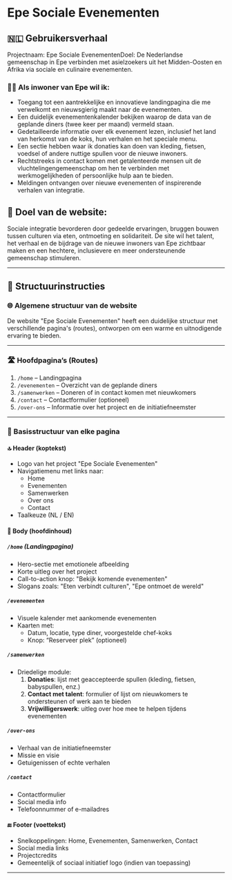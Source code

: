 # Epe Sociale Evenementen 
## 🇳🇱 Gebruikersverhaal
Projectnaam: Epe Sociale EvenementenDoel: De Nederlandse gemeenschap in Epe verbinden met asielzoekers uit het Midden-Oosten en Afrika via sociale en culinaire evenementen.
### 🧑‍💼 Als inwoner van Epe wil ik:
- Toegang tot een aantrekkelijke en innovatieve landingpagina die me verwelkomt en nieuwsgierig maakt naar de evenementen.
- Een duidelijk evenementenkalender bekijken waarop de data van de geplande diners (twee keer per maand) vermeld staan.
- Gedetailleerde informatie over elk evenement lezen, inclusief het land van herkomst van de koks, hun verhalen en het speciale menu.
- Een sectie hebben waar ik donaties kan doen van kleding, fietsen, voedsel of andere nuttige spullen voor de nieuwe inwoners.
- Rechtstreeks in contact komen met getalenteerde mensen uit de vluchtelingengemeenschap om hen te verbinden met werkmogelijkheden of persoonlijke hulp aan te bieden.
- Meldingen ontvangen over nieuwe evenementen of inspirerende verhalen van integratie.

## 🎯 Doel van de website:
Sociale integratie bevorderen door gedeelde ervaringen, bruggen bouwen tussen culturen via eten, ontmoeting en solidariteit. De site wil het talent, het verhaal en de bijdrage van de nieuwe inwoners van Epe zichtbaar maken en een hechtere, inclusievere en meer ondersteunende gemeenschap stimuleren.

---

## 📐 Structuurinstructies 

### 🌐 Algemene structuur van de website

De website "Epe Sociale Evenementen" heeft een duidelijke structuur met verschillende pagina's (routes), ontworpen om een warme en uitnodigende ervaring te bieden.

---

### 🛣️ Hoofdpagina’s (Routes)

1. `/home` – Landingpagina
2. `/evenementen` – Overzicht van de geplande diners
3. `/samenwerken` – Doneren of in contact komen met nieuwkomers
4. `/contact` – Contactformulier (optioneel)
5. `/over-ons` – Informatie over het project en de initiatiefneemster

---

### 📍 Basisstructuur van elke pagina

#### 🔝 Header (koptekst)
- Logo van het project "Epe Sociale Evenementen"
- Navigatiemenu met links naar:
  - Home
  - Evenementen
  - Samenwerken
  - Over ons
  - Contact
- Taalkeuze (NL / EN)

#### 🧍 Body (hoofdinhoud)

##### `/home` (Landingpagina)
- Hero-sectie met emotionele afbeelding
- Korte uitleg over het project
- Call-to-action knop: "Bekijk komende evenementen"
- Slogans zoals: "Eten verbindt culturen", "Epe ontmoet de wereld"

##### `/evenementen`
- Visuele kalender met aankomende evenementen
- Kaarten met:
  - Datum, locatie, type diner, voorgestelde chef-koks
  - Knop: “Reserveer plek” (optioneel)

##### `/samenwerken`
- Driedelige module:
  1. **Donaties**: lijst met geaccepteerde spullen (kleding, fietsen, babyspullen, enz.)
  2. **Contact met talent**: formulier of lijst om nieuwkomers te ondersteunen of werk aan te bieden
  3. **Vrijwilligerswerk**: uitleg over hoe mee te helpen tijdens evenementen

##### `/over-ons`
- Verhaal van de initiatiefneemster
- Missie en visie
- Getuigenissen of echte verhalen

##### `/contact`
- Contactformulier
- Social media info
- Telefoonnummer of e-mailadres

#### 🔚 Footer (voettekst)
- Snelkoppelingen: Home, Evenementen, Samenwerken, Contact
- Social media links
- Projectcredits
- Gemeentelijk of sociaal initiatief logo (indien van toepassing)

---